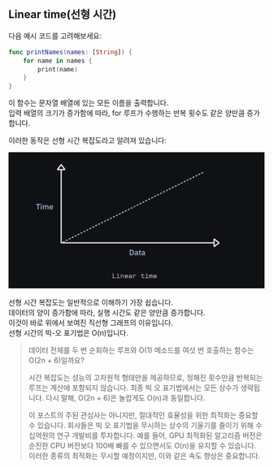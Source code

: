 <h2>Linear time(선형 시간)</h2>

다음 예시 코드를 고려해보세요:<br>
```swift
func printNames(names: [String]) {
    for name in names {
        print(name)
    }
}
```

이 함수는 문자열 배열에 있는 모든 이름을 출력합니다.<br>
입력 배열의 크기가 증가함에 따라, for 루프가 수행하는 반복 횟수도 같은 양만큼 증가합니다.<br>

이러한 동작은 선형 시간 복잡도라고 알려져 있습니다:

<img src="https://github.com/devKobe24/images/blob/main/2024-01-10-linear-time.png?raw=true"><br>

선형 시간 복잡도는 일반적으로 이해하기 가장 쉽습니다.<br>
데이터의 양이 증가함에 따라, 실행 시간도 같은 양만큼 증가합니다.<br>
이것이 바로 위에서 보여진 직선형 그래프의 이유입니다.<br>
선형 시간의 빅-오 표기법은 O(n)입니다.<br>

> 데이터 전체를 두 번 순회하는 루프와 O(1) 메소드를 여섯 번 호출하는 함수는 O(2n + 6)일까요?
>
> 시간 복잡도는 성능의 고차원적 형태만을 제공하므로, 정해진 횟수만큼 반복되는 루프는 계산에 포함되지 않습니다.
> 최종 빅 오 표기법에서는 모든 상수가 생략됩니다.
> 다시 말해, O(2n + 6)은 놀랍게도 O(n)과 동일합니다.
> 
> 이 포스트의 주된 관심사는 아니지만, 절대적인 효율성을 위한 최적화는 중요할 수 있습니다.
> 회사들은 빅 오 표기법을 무시하는 상수의 기울기를 줄이기 위해 수십억원의 연구 개발비를 투자합니다.
> 예를 들어, GPU 최적화된 알고리즘 버전은 순진한 CPU 버전보다 100배 빠를 수 있으면서도 O(n)을 유지할 수 있습니다.
> 이러한 종류의 최적화는 무시할 예정이지만, 이와 같은 속도 향상은 중요합니다.
